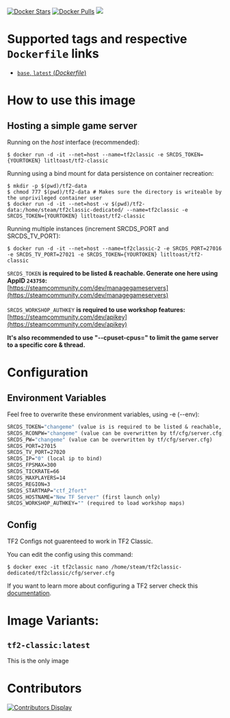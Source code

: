 [![Docker Stars](https://img.shields.io/docker/stars/litltoast/tf2-classic.svg)](https://hub.docker.com/r/litltoast/tf2-classic/) [![Docker Pulls](https://img.shields.io/docker/pulls/litltoast/tf2-classic.svg)](https://hub.docker.com/r/litltoast/tf2-classic/) [![](https://img.shields.io/docker/image-size/litltoast/tf2-classic)](https://microbadger.com/images/litltoast/tf2-classic)
# Supported tags and respective `Dockerfile` links
-	[`base`, `latest` (*Dockerfile*)](https://github.com/joshuafhiggins/TF2-Classic/blob/master/Dockerfile)

# How to use this image
## Hosting a simple game server

Running on the *host* interface (recommended):<br/>
```console
$ docker run -d -it --net=host --name=tf2classic -e SRCDS_TOKEN={YOURTOKEN} litltoast/tf2-classic
```

Running using a bind mount for data persistence on container recreation:
```console
$ mkdir -p $(pwd)/tf2-data
$ chmod 777 $(pwd)/tf2-data # Makes sure the directory is writeable by the unprivileged container user
$ docker run -d -it --net=host -v $(pwd)/tf2-data:/home/steam/tf2classic-dedicated/ --name=tf2classic -e SRCDS_TOKEN={YOURTOKEN} litltoast/tf2-classic
```

Running multiple instances (increment SRCDS_PORT and SRCDS_TV_PORT):
```console
$ docker run -d -it --net=host --name=tf2classic-2 -e SRCDS_PORT=27016 -e SRCDS_TV_PORT=27021 -e SRCDS_TOKEN={YOURTOKEN} litltoast/tf2-classic
```

`SRCDS_TOKEN` **is required to be listed & reachable. Generate one here using AppID `243750`:**  
[https://steamcommunity.com/dev/managegameservers](https://steamcommunity.com/dev/managegameservers)<br/><br/>
`SRCDS_WORKSHOP_AUTHKEY` **is required to use workshop features:**  
[https://steamcommunity.com/dev/apikey](https://steamcommunity.com/dev/apikey)<br/>

**It's also recommended to use "--cpuset-cpus=" to limit the game server to a specific core & thread.**<br/>

# Configuration
## Environment Variables
Feel free to overwrite these environment variables, using -e (--env): 
```dockerfile
SRCDS_TOKEN="changeme" (value is is required to be listed & reachable, retrieve token here (AppID 440): https://steamcommunity.com/dev/managegameservers)
SRCDS_RCONPW="changeme" (value can be overwritten by tf/cfg/server.cfg) 
SRCDS_PW="changeme" (value can be overwritten by tf/cfg/server.cfg) 
SRCDS_PORT=27015
SRCDS_TV_PORT=27020
SRCDS_IP="0" (local ip to bind)
SRCDS_FPSMAX=300
SRCDS_TICKRATE=66
SRCDS_MAXPLAYERS=14
SRCDS_REGION=3
SRCDS_STARTMAP="ctf_2fort"
SRCDS_HOSTNAME="New TF Server" (first launch only)
SRCDS_WORKSHOP_AUTHKEY="" (required to load workshop maps)
```
## Config
TF2 Configs not guarenteed to work in TF2 Classic.

You can edit the config using this command:
```console
$ docker exec -it tf2classic nano /home/steam/tf2classic-dedicated/tf2classic/cfg/server.cfg
```

If you want to learn more about configuring a TF2 server check this [documentation](https://wiki.teamfortress.com/wiki/Dedicated_server_configuration).

# Image Variants:

## `tf2-classic:latest`
This is the only image

# Contributors
[![Contributors Display](https://badges.pufler.dev/contributors/joshuafhiggins/TF2-Classic?size=50&padding=5&bots=false)](https://github.com/joshuafhiggins/TF2-Classic/graphs/contributors)
